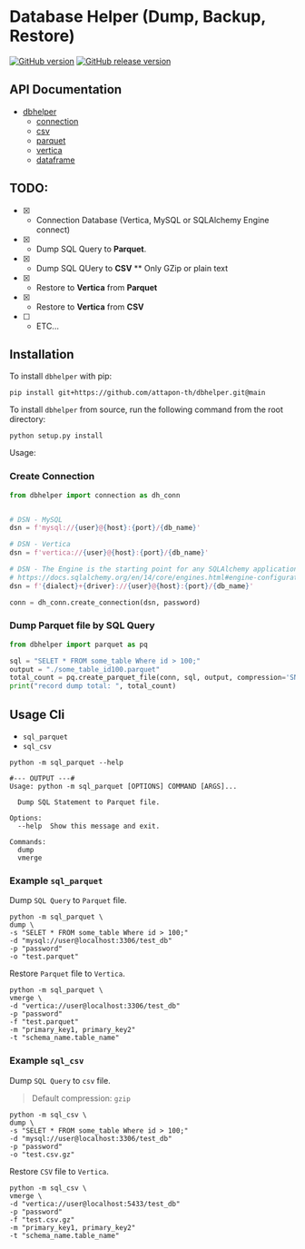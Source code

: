 # Database Helper (Dump, Backup, Restore)

[![GitHub version](https://badge.fury.io/gh/attapon-th%2Fdbhelper.svg)](https://badge.fury.io/gh/attapon-th%2Fdbhelper)
[![GitHub release version](https://img.shields.io/github/v/release/attapon-th/dbhelper?include_prereleases)](https://github.com/attapon-th/dbhelper)



## API Documentation

* [dbhelper](https://attapon-th.github.io/dbhelper/)
  * [connection](https://attapon-th.github.io/dbhelper/connection)
  * [csv](https://attapon-th.github.io/dbhelper/csv)
  * [parquet](https://attapon-th.github.io/dbhelper/parquet)
  * [vertica](https://attapon-th.github.io/dbhelper/vertica)
  * [dataframe](https://attapon-th.github.io/dbhelper/dataframe)



## TODO:  

- [x] - Connection Database (Vertica, MySQL or SQLAlchemy Engine connect)
- [x] - Dump SQL Query to **Parquet**.
- [x] - Dump SQL QUery to **CSV**  ** Only GZip or plain text
- [x] - Restore to **Vertica** from **Parquet**
- [x] - Restore to **Vertica** from **CSV**
- [ ] - ETC...


## Installation

To install `dbhelper` with pip:

```shell
pip install git+https://github.com/attapon-th/dbhelper.git@main
```

To install `dbhelper` from source, run the following command from the root directory:

```
python setup.py install
```

Usage:

### Create Connection
```python
from dbhelper import connection as dh_conn


# DSN - MySQL
dsn = f'mysql://{user}@{host}:{port}/{db_name}'

# DSN - Vertica
dsn = f'vertica://{user}@{host}:{port}/{db_name}'

# DSN - The Engine is the starting point for any SQLAlchemy application
# https://docs.sqlalchemy.org/en/14/core/engines.html#engine-configuration
dsn = f'{dialect}+{driver}://{user}@{host}:{port}/{db_name}'

conn = dh_conn.create_connection(dsn, password)

```

### Dump Parquet file by SQL Query

```python
from dbhelper import parquet as pq

sql = "SELET * FROM some_table Where id > 100;"
output = "./some_table_id100.parquet"
total_count = pq.create_parquet_file(conn, sql, output, compression='SNAPPY', func_print=print)
print("record dump total: ", total_count)
```


## Usage Cli

- `sql_parquet`  
- `sql_csv`

```shell
python -m sql_parquet --help

#--- OUTPUT ---#
Usage: python -m sql_parquet [OPTIONS] COMMAND [ARGS]...

  Dump SQL Statement to Parquet file.

Options:
  --help  Show this message and exit.

Commands:
  dump
  vmerge
```

### Example `sql_parquet`

Dump `SQL Query` to `Parquet` file.

```shell
python -m sql_parquet \
dump \
-s "SELET * FROM some_table Where id > 100;"
-d "mysql://user@localhost:3306/test_db"
-p "password" 
-o "test.parquet"
```


Restore `Parquet` file to `Vertica`.

```shell
python -m sql_parquet \
vmerge \
-d "vertica://user@localhost:3306/test_db"
-p "password" 
-f "test.parquet"
-m "primary_key1, primary_key2"
-t "schema_name.table_name"
```

### Example `sql_csv`


Dump `SQL Query` to `csv` file.

> Default compression: `gzip`

```shell
python -m sql_csv \
dump \
-s "SELET * FROM some_table Where id > 100;"
-d "mysql://user@localhost:3306/test_db"
-p "password" 
-o "test.csv.gz"
```


Restore `CSV` file to `Vertica`.

```shell
python -m sql_csv \
vmerge \
-d "vertica://user@localhost:5433/test_db"
-p "password" 
-f "test.csv.gz"
-m "primary_key1, primary_key2"
-t "schema_name.table_name"
```
